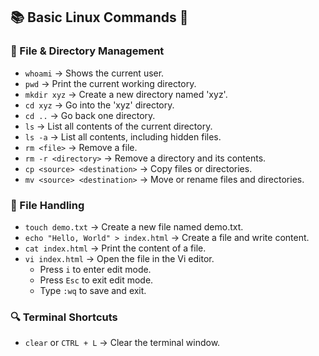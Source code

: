 ## 📚 Basic Linux Commands 🐧

### 📂 File & Directory Management
- `whoami` → Shows the current user.
- `pwd` → Print the current working directory.
- `mkdir xyz` → Create a new directory named 'xyz'.
- `cd xyz` → Go into the 'xyz' directory.
- `cd ..` → Go back one directory.
- `ls` → List all contents of the current directory.
- `ls -a` → List all contents, including hidden files.
- `rm <file>` → Remove a file.
- `rm -r <directory>` → Remove a directory and its contents.
- `cp <source> <destination>` → Copy files or directories.
- `mv <source> <destination>` → Move or rename files and directories.

### 📄 File Handling
- `touch demo.txt` → Create a new file named demo.txt.
- `echo "Hello, World" > index.html` → Create a file and write content.
- `cat index.html` → Print the content of a file.
- `vi index.html` → Open the file in the Vi editor.
  - Press `i` to enter edit mode.
  - Press `Esc` to exit edit mode.
  - Type `:wq` to save and exit.

### 🔍 Terminal Shortcuts
- `clear` or `CTRL + L` → Clear the terminal window.
